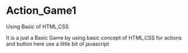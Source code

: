 # Action_Game1
Using Basic of HTML,CSS

It is a just a Basic Game by using basic concept of HTML,CSS for actions and button here use a little bit of javascript

